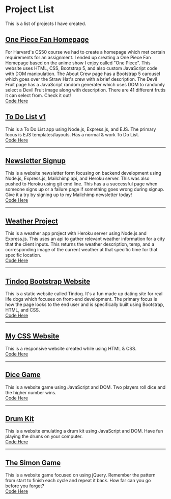 # Project List
This is a list of projects I have created.


<h2><a href="https://jadonahue.github.io/one-piece-fan-page/">One Piece Fan Homepage</a></h2>
<p>
 For Harvard's CS50 course we had to create a homepage which met certain requirements for an assignment. I ended up creating a One Piece Fan Homepage based on the anime show I enjoy called "One Piece". This website uses HTML, CSS, Bootstrap 5, and also custom JavaScript code with DOM manipulation. The About Crew page has a Bootstrap 5 carousel which goes over the Straw Hat's crew with a brief description. The Devil Fruit page has a JavaScript random generater which uses DOM to randomly select a Devil Fruit image along with description. There are 41 different frutis it can select from. Check it out!
 <br>
 <a href="https://github.com/jadonahue/todolist-v1-code">Code Here</a>
</p>

<h2><a href="https://stormy-earth-28542.herokuapp.com/">To Do List v1</a></h2>
<p>
 This is a To Do List app using Node.js, Express.js, and EJS. The primary focus is EJS templates/layouts. Has a normal & work To Do List.
 <br>
 <a href="https://github.com/jadonahue/one-piece-fan-page">Code Here</a>
</p>

---

<h2><a href="https://fathomless-atoll-64548.herokuapp.com/">Newsletter Signup</a></h2>
<p>
 This is a website newsletter form focusing on backend development using Node.js, Express.js, Mailchimp api, and Heroku server. This was also pushed to Heroku using git cmd line. This has a a successful page when someone signs up or a failure page if something goes wrong during signup. Give it a try by signing up to my Mailchimp newsletter today!
 <br>
 <a href="https://github.com/jadonahue/newsletter-signup-code">Code Here</a>
</p>

---

<h2><a href="https://shrouded-inlet-69899.herokuapp.com/">Weather Project</a></h2>
<p>
   This is a weather app project with Heroku server using Node.js and Express.js. This uses an api to gather relevant weather information for a city that the client inputs. This returns the weather description, temp, and a corresponding image of the current weather at that specific time for that specific location.
  <br>
  <a href="https://github.com/jadonahue/weather-project-code">Code Here</a>
</p>

---

<h2><a href="https://jadonahue.github.io/bootstrap-practice-site-tindog/">Tindog Bootstrap Website</a></h2>
<p>
  This is a static website called Tindog. It's a fun made up dating site for real life dogs which focuses on front-end development. The primary focus is how the page looks to the end user and is specifically built using Bootstrap, HTML, and CSS.
  <br>
  <a href="https://github.com/jadonahue/bootstrap-practice-site-tindog">Code Here</a>
</p>

---

<h2><a href="https://jadonahue.github.io/css-my-site/">My CSS Website</a></h2>
<p>
 This is a responsive website created while using HTML & CSS.
 <br>
 <a href="https://github.com/jadonahue/css-my-site">Code Here</a>
</p>

---

<h2><a href="https://jadonahue.github.io/dice-game/">Dice Game</a></h2>
<p>
  This is a website game using JavaScript and DOM. Two players roll dice and the higher number wins.
  <br>
  <a href="https://github.com/jadonahue/dice-game">Code Here</a>
</p>

---

<h2><a href="https://jadonahue.github.io/drum-kit/">Drum Kit</a></h2>
<p>
  This is a website emulating a drum kit using JavaScript and DOM. Have fun playing the drums on your computer.
  <br>
  <a href="https://github.com/jadonahue/drum-kit">Code Here</a>
</p>

---

<h2><a href="https://jadonahue.github.io/the-simon-game/">The Simon Game</a></h2>
<p>
  This is a website game focused on using jQuery. Remember the pattern from start to finish each cycle and repeat it back. How far can you go before you forget?
  <br>
  <a href="https://github.com/jadonahue/the-simon-game">Code Here</a>
</p>
